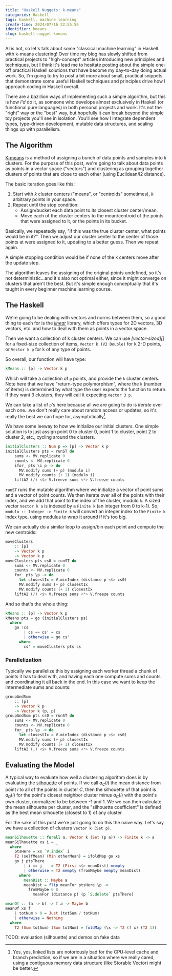 ```yaml
---
title: "Haskell Nuggets: k-means"
categories: Haskell
tags: haskell, machine learning
create-time: 2024/07/16 22:55:56
identifier: kmeans
slug: haskell-nugget-kmeans
---
```


AI is hot, so let's talk about some "classical machine learning" in Haskell
with k-means clustering! Over time my blog has slowly shifted from practical
projects to "high-concept" articles introducing new principles and techniques,
but I think it's lead me to hesitate posting about the simple one-off practical
Haskell solutions that have become my day-to-day doing actual work. So, I'm
going to try to post a bit more about small, practical snippets that
demonstrate some useful Haskell techniques and principles drive how I approach
coding in Haskell overall.

There are a bazillion ways of implementing such a simple algorithm, but this is
how *I'd* do it, as someone who develops almost exclusively in Haskell (or
functional pure languages) in both personal projects and work. It's not the
"right" way or the "best" way, but hopefully it can break beyond the simple toy
projects you'll see in isolation. You'll see how I integrate dependent types,
type-driven development, mutable data structures, and scaling things up with
parallelism.

The Algorithm
-------------

[K-means][] is a method of assigning a bunch of data points and samples into
*k* clusters. For the purpose of this post, we're going to talk about data
points as points in a vector space ("vectors") and clustering as grouping
together clusters of points that are close to each other (using Euclidean/l2
distance).

[K-means]: https://en.wikipedia.org/wiki/K-means_clustering

The basic iteration goes like this:

1.  Start with *k* cluster centers ("means", or "centroids" sometimes), *k*
    arbitrary points in your space.
2.  Repeat until the stop condition:
    *   Assign/bucket each data point to its closest cluster center/mean.
    *   Move each of the cluster centers to the mean/centroid of the points
        that were assigned to it, or the points in its bucket.

Basically, we repeatedly say, "if this was the true cluster center, what points
would be in it?". Then we adjust our cluster center to the center of those
points at were assigned to it, updating to a better guess.  Then we repeat
again.

A simple stopping condition would be if none of the k centers move after the
update step.

The algorithm leaves the assigning of the original points undefined, so it's
not deterministic...and it's also not optimal either, since it might converge
on clusters that aren't the best.  But it's simple enough conceptually that
it's taught in every beginner machine learning course.

The Haskell
-----------

We're going to be dealing with vectors and norms between them, so a good thing
to each for is the *[linear][]* library, which offers types for 2D vectors, 3D
vectors, etc. and how to deal with them as points in a vector space.

[linear]: http://hackage.haskell.org/package/linear

Then we want a collection of k cluster centers.  We can use *[vector-sized][]*
for a fixed-size collection of items, `Vector k (V2 Double)` for k 2-D points,
or `Vector k p` for k of any type of points.

So overall, our function will have type:

```haskell
kMeans :: [p] -> Vector k p
```

Which will take a collection of `p` points, and provide the `k` cluster
centers. Note here that we have "return-type polymorphism", where the `k`
(number of items) is determined by what type the user expects the function to
return.  If they want 3 clusters, they will call it expecting `Vector 3 p`.

We can take a list of `p`'s here because all we are going to do is *iterate*
over each one...we don't really care about random access or updates, so it's
really the best we can hope for, asymptotically[^branch].

[^branch]: Yes, yes, linked lists are notoriously bad for the CPU-level cache
and branch prediction, so if we are in a situation where we really cared, using
a contiguous memory data structure (like Storable Vector) might be better.

We have some leeway to how we initialize our initial clusters. One simple
solution is to just assign point 0 to cluster 0, point 1 to cluster, point 2 to
cluster 2, etc., cycling around the clusters.

```haskell
initialClusters :: Num p => [p] -> Vector k p
initialClusters pts = runST do
    sums <- MV.replicate 0
    counts <- MV.replicate 0
    ifor_ pts \i p -> do
      MV.modify sums (+ p) (modulo i)
      MV.modify counts (+ 1) (modulo i)
    liftA2 (/) <$> V.freeze sums <*> V.freeze counts
```

`runST` runs the mutable algorithm where we initialize a vector of point sums
and a vector of point counts. We then iterate over all of the points with their
index, and we add that point to the index of the cluster, modulo `k`. A sized
vector `Vector k a` is indexed by a `Finite k` (an integer from 0 to k-1). So,
`modulo :: Integer -> Finite k` will convert an integer index to the `Finite k`
index type, using modulus to wrap it around if it's too big.

We can actually do a similar loop to assign/bin each point and compute the new
centroids:

```haskell
moveClusters
    :: [p]
    -> Vector k p
    -> Vector k p
moveClusters pts cs0 = runST do
    sums <- MV.replicate 0
    counts <- MV.replicate 0
    for_ pts \p -> do
      let closestIx = V.minIndex (distance p <$> cs0)
      MV.modify sums (+ p) closestIx
      MV.modify counts (+ 1) closestIx
    liftA2 (/) <$> V.freeze sums <*> V.freeze counts
```

And so that's the whole thing:

```haskell
kMeans :: [p] -> Vector k p
kMeans pts = go (initialClusters ps)
  where
    go !cs
        | cs == cs' = cs
        | otherwise = go cs'
      where
        cs' = moveClusters pts cs
```

### Parallelization

Typically we parallelize this by assigning each worker thread a chunk of points
it has to deal with, and having each one compute sums and counts and
coordinating it all back in the end.  In this case we want to keep the
intermediate sums and counts:

```haskell
groupAndSum
    :: [p]
    -> Vector k p
    -> Vector k (p, p)
groupAndSum pts cs0 = runST do
    sums <- MV.replicate 0
    counts <- MV.replicate 0
    for_ pts \p -> do
      let closestIx = V.minIndex (distance p <$> cs0)
      MV.modify sums (+ p) closestIx
      MV.modify counts (+ 1) closestIx
    liftA2 (,) <$> V.freeze sums <*> V.freeze counts
```

Evaluating the Model
--------------------

A typical way to evaluate how well a clustering algorithm does is by evaluating
the [silhouette][] of points.  If we call $a_C(i)$ the mean distance from point
*i* to all of the points in cluster *C*, then the silhouette of that point is
$a_D(i)$ for the point's closest neighbor cluster minus $a_C(i)$ with the
point's own cluster, normalized to be between -1 and 1.  We we can then
calculate the mean silhouette per cluster, and the "silhouette coefficient" is
defined as the best mean silhouette (closest to 1) of any cluster.

[silhouette]: https://en.wikipedia.org/wiki/Silhouette_(clustering)

For the sake of this post we're just going to do this the naive way.  Let's say
we have a collection of clusters `Vector k (Set p)`.

```haskell
meanSilhouette :: forall a. Vector k (Set (p a)) -> Finite k -> a
meanSilhouette xs i = _
  where
    ptsHere = xs `V.index` i
    T2 (selfMean) (Min otherMean) = ifoldMap go xs
    go j ptsThere
        | i == j    = T2 (First <$> meanDist) mempty
        | otherwise = T2 mempty (fromMaybe mempty meanDist)
      where 
        meanDist :: Maybe a
        meanDist = flip meanFor ptsHere \p ->
          fromMaybe 0 $
            meanFor (distance p) (p `S.delete` ptsThere)

meanOf :: (a -> b) -> f a -> Maybe b
meanOf xs f
    | totNum > 0 = Just (totSum / totNum)
    | otherwise = Nothing
  where
    T2 (Sum totSum) (Sum totNum) = foldMap (\x -> T2 (f x) (T2 1))
```


TODO: evaluation (silhouette) and demos on fake data

